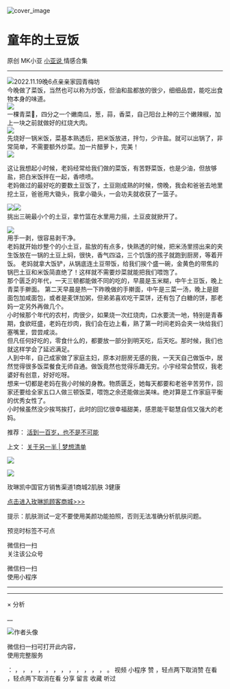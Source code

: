 ![cover_image](http://mmbiz.qpic.cn/mmbiz_jpg/A8SKDch4cJHqeXgUWDgkbLggsY9ibJTDicBG0ZvONHHwY8sHkAPSHsPMzrWMfQqeQ4blvFMr1AX6UkSpoeIQwcpw/0?wx_fmt=jpeg)

#  童年的土豆饭

原创  MK小亚  [ 小亚说 ](https://mp.weixin.qq.com/mp/appmsgalbum?__biz=MzUxNDAwNTk0MQ==&action=getalbum&album_id=1708248415014289409#wechat_redirect) 情感合集

__ _ _ _ _

![](https://mmbiz.qpic.cn/mmbiz_png/A8SKDch4cJHqeXgUWDgkbLggsY9ibJTDicGJ0L8XZ76AOwkaiaosPpJOApqXoQFmTsy9icgrILQmaZNj2T2lyD9nuw/640?wx_fmt=png)
​  ​2022.11.19晚6点亲亲家园青梅坊  
今晚做了菜饭，当然也可以称为炒饭，但油和盐都放的很少，细细品尝，能吃出食物本身的味道。  
![](https://mmbiz.qpic.cn/mmbiz_png/A8SKDch4cJHqeXgUWDgkbLggsY9ibJTDic2CtwNnqiaGG2GsXLJLicibhicKMBXQZ65SOYNunqMC0AQR9Y0iaqCYvIt5Q/640?wx_fmt=png)  
一棵青菜🥬，四分之一个嫩南瓜，葱，蒜，香菜，自己阳台上种​的三个嫩辣椒，加上一块之前就做好的红烧大肉。  
![](https://mmbiz.qpic.cn/mmbiz_png/A8SKDch4cJHqeXgUWDgkbLggsY9ibJTDiceRJmsBmwJdVMSjs7tWkBaXwNmviahjm37Dibr61hP1gPXPCFia90ypc1Q/640?wx_fmt=png)  
先烧好一锅米饭，菜基本熟透后，把米饭放进，拌匀，少许盐。就可以出锅了，非常简单，不需要额外炒菜。加一片醋萝卜，完美！  
![](https://mmbiz.qpic.cn/mmbiz_png/A8SKDch4cJHqeXgUWDgkbLggsY9ibJTDicVibRuCNVLEqBhJUm6QQ4zCTPmyOyYGUqVqZaFG49w3BO0q5mvUcibBCA/640?wx_fmt=png)  
  
这让我想起小时候，老妈经常给我们做的菜饭，有苦野菜饭​，也是少油，但放够盐，把白米饭拌在一起，香喷喷。  
老妈做过的最好吃的要数土豆饭了，土豆刚成熟的时候，傍晚，我会和爸爸去地里挖土豆，爸爸用大锄头，我拿小锄头，一会功夫就收获了一篮子。  
  
![](https://mmbiz.qpic.cn/mmbiz_png/A8SKDch4cJHqeXgUWDgkbLggsY9ibJTDiczry2IRbM2D04fSYm89IEn50wMdVLTiciaxrW8EGaRibv4pICqVSS8FRWQ/640?wx_fmt=png)
​  ​
![](https://mmbiz.qpic.cn/mmbiz_png/A8SKDch4cJHqeXgUWDgkbLggsY9ibJTDicibzM0UTGxmibDlxSRNJKCciciaMyl1s0C9KOD5nD0frl31ccyMLVlIrpyw/640?wx_fmt=png)
​  
挑出三碗最小个的土豆，拿竹篮在水里用力摇，土豆皮就掀开了。  
  
![](https://mmbiz.qpic.cn/mmbiz_png/A8SKDch4cJHqeXgUWDgkbLggsY9ibJTDic8tEZ7ZPLVoz73aic5BXriawaeY9T3diaeHVqHDnyeVqzJy1lsdHG1ow7A/640?wx_fmt=png)  
用手一剥，很容易剥干净。  
老妈就开始炒整个的小土豆，盐放的有点多，快熟透的时候，把米汤里捞出来的夹生饭放在一锅的土豆上焖，很快，香气四溢，三个饥饿的孩子就跑到厨房，等着开饭。
老妈就拿大饭铲，从锅底连土豆带饭，给我们挨个盛一碗，金黄色的带焦的锅巴土豆和米饭简直绝了！这样就不需要炒菜就能把我们喂饱了。  
那个匮乏的年代，一天三顿都能做不同的吃的，早晨是玉米糊，中午土豆饭，晚上青菜手擀面。
第二天早晨是热一下昨晚做的手擀面，中午是三菜一汤，晚上是甜面包加咸面包，或者是麦饼加粥，但弟弟喜欢吃干菜饼，还有包了白糖的饼，那老妈一定另外再做几个。  
小时候那个年代的农村，肉很少，如果烧一次红烧肉，口水要流一地，特别是青春期，食欲旺盛，老妈在炒肉，我们会在边上看，熟了第一时间老妈会夹一块给我们塞嘴里，尝尝咸淡。  
但凡任何好吃的，零食什么的，都要放一部分到明天吃，后天吃。那时候，我们也就这样学会了延迟满足。  
人到中年，自己成家做了家庭主妇，原本对厨房无感的我，一天天自己做饭中，居然觉得很多饭菜餐食无师自通。做饭竟然也觉得乐趣无穷。小宇经常会赞叹，我老婆好有创意，好好吃呀。  
想来一切都是老妈在我小时候的身教。物质匮乏，她每天都要和老爸辛苦劳作，回家还要给全家五口人做三顿饭菜，喂饱之余还能做出美味。绝对算是工作家庭平衡的优秀女性了。  
小时候虽然没少挨骂挨打，此时的回忆很幸福甜美，感恩能干聪慧自信又强大的老妈。  
  
  
推荐：  [ 活到一百岁，也不是不可能
](http://mp.weixin.qq.com/s?__biz=MzUxNDAwNTk0MQ==&mid=2247483704&idx=1&sn=dfbbe1321750ce81b34879745eea796b&chksm=f94dcfe2ce3a46f4d523630b552fa2c792af6b85392f0f7001b73b2629da0756981ddc719b0c&scene=21#wechat_redirect)  

上文： [ 关于另一半 | 梦想清单
](https://mp.weixin.qq.com/s?__biz=MzUxNDAwNTk0MQ==&mid=2247483894&idx=1&sn=25f8a0e9bd3f96dafb093d9d0ed82e96&chksm=f94dcf2cce3a463aa779edecf27544e4fa935148456d1972fd2cb3c87cb8a654833652d94f56&token=1279964396&lang=zh_CN&scene=21#wechat_redirect)

![](https://mmbiz.qpic.cn/mmbiz_gif/b96CibCt70iaZ7Bia3Wm91cEuWhERXfCYjTia9tf7aMjVBNRETSa2NpGjCV6tyNvgCLos8LBgwEgxcwaIw8zdOsG7A/640?wx_fmt=gif)

![](https://mmbiz.qpic.cn/mmbiz_jpg/A8SKDch4cJEicCnqTxiatgGquhIicZ1wJ1Dth5YOOzoYV7U4N3HmiaO0vVAzjOpBVdtF0gnL632Fc7HqiaDmgveQDEw/640?wx_fmt=jpeg)

  

  

玫琳凯中国官方销售渠道1商城2肌肤 3健康  

[ 点击进入玫琳凯顾客商城>>> ]()

  

  

提示：肌肤测试一定不要使用美颜功能拍照，否则无法准确分析肌肤问题。

  

预览时标签不可点

微信扫一扫  
关注该公众号



微信扫一扫  
使用小程序

****



****



×  分析

__

![作者头像](http://mmbiz.qpic.cn/mmbiz_png/A8SKDch4cJE0KicTMyrVCx3VLqEgic5sJ1V5QeGZTibG9GLZlSCXSj5ByXNkib5PBrZVMkI41KKxgwE1K9gfypUeRg/0?wx_fmt=png)

微信扫一扫可打开此内容，  
使用完整服务

：  ，  ，  ，  ，  ，  ，  ，  ，  ，  ，  ，  ，  。  视频  小程序  赞  ，轻点两下取消赞  在看  ，轻点两下取消在看
分享  留言  收藏  听过

